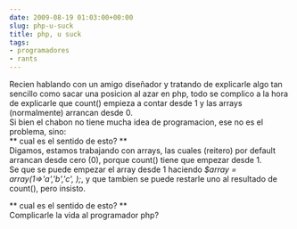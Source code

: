 ```yaml
---  
date: 2009-08-19 01:03:00+00:00  
slug: php-u-suck  
title: php, u suck  
tags:  
- programadores  
- rants  
---  
```

  
Recien hablando con un amigo diseñador y tratando de explicarle algo tan sencillo como sacar una posicion al azar en php, todo se complico a la hora de explicarle que count() empieza a contar desde 1 y las arrays (normalmente) arrancan desde 0.  
Si bien el chabon no tiene mucha idea de programacion, ese no es el problema, sino:  
** cual es el sentido de esto? **  
Digamos, estamos trabajando con arrays, las cuales (reitero) por default arrancan desde cero (0), porque count() tiene que empezar desde 1.  
Se que se puede empezar el array desde 1 haciendo _$array = array(1=>'a','b','c', );_, y que tambien se puede restarle uno al resultado de count(), pero insisto.  
  
** cual es el sentido de esto? **  
Complicarle la vida al programador php?  
